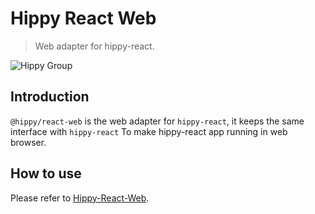 # Hippy React Web

> Web adapter for hippy-react.

![Hippy Group](https://img.shields.io/badge/group-Hippy-blue.svg)

## Introduction

`@hippy/react-web` is the web adapter for `hippy-react`, it keeps the same interface with `hippy-react`
To make hippy-react app running in web browser.

## How to use

Please refer to [Hippy-React-Web](https://hippyjs.org/#/hippy-react/web).
